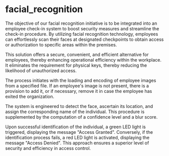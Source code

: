 # facial_recognition
The objective of our facial recognition initiative is to be integrated into an employee check-in system to boost security measures and streamline the check-in procedure. By utilizing facial recognition technology, employees can effortlessly scan their faces at designated checkpoints to obtain access or authorization to specific areas within the premises. 

This solution offers a secure, convenient, and efficient alternative for employees, thereby enhancing operational efficiency within the workplace. It eliminates the requirement for physical keys, thereby reducing the likelihood of unauthorized access. 

The process initiates with the loading and encoding of employee images from a specified file. If an employee's image is not present, there is a provision to add it, or if necessary, remove it in case the employee has exited the organization.

The system is engineered to detect the face, ascertain its location, and assign the corresponding name of the individual. This procedure is supplemented by the computation of a confidence level and a blur score.

Upon successful identification of the individual, a green LED light is triggered, displaying the message "Access Granted". Conversely, if the identification process fails, a red LED light is activated, displaying the message "Access Denied". This approach ensures a superior level of security and efficiency in access control.
